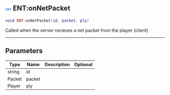 ## ![server](.gitbook/assets/server.png) ENT:onNetPacket


```lua
void ENT:onNetPacket(id, packet, ply)
```

Called when the server recieves a net packet from the player (client)


------
## Parameters

| Type   | Name | Description              | Optional |
| ------ | ---- | ------------------------ | -------: |
| string | id |  |  |
| Packet | packet |  |  |
| Player | ply |  |  |


